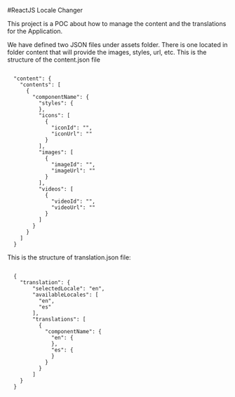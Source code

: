 #ReactJS Locale Changer

This project is a POC about how to manage the content and the translations for the Application.

We have defined two JSON files under assets folder. There is one located in folder content that will
provide the images, styles, url, etc.
This is the structure of the content.json file

<code>
  "content": {
    "contents": [
      {
        "componentName": {
          "styles": {
          },
          "icons": [
            {
              "iconId": "",
              "iconUrl": ""
            }
          ],
          "images": [
            {
              "imageId": "",
              "imageUrl": ""
            }
          ],
          "videos": [
            {
              "videoId": "",
              "videoUrl": ""
            }
          ]
        }
      }
    ]
  }
</code>

This is the structure of translation.json file:

<code>
  {
    "translation": {
        "selectedLocale": "en",
        "availableLocales": [
          "en",
          "es"
        ],
        "translations": [
          {
            "componentName": {
              "en": {
              },
              "es": {
              }
            }
          }
        ]
    }
  }
</code>